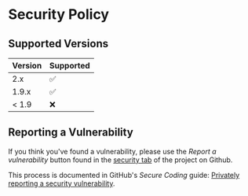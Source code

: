 # Security Policy

## Supported Versions

| Version | Supported          |
| ------- | ------------------ |
| 2.x     | :white_check_mark: |
| 1.9.x   | :white_check_mark: |
| < 1.9   | :x:                |

## Reporting a Vulnerability

If you think you've found a vulnerability, please use the _Report a vulnerability_ button found in the [security tab](https://github.com/bigskysoftware/htmx/security) of the project on Github.

This process is documented in GitHub's _Secure Coding_ guide: [Privately reporting a security vulnerability](https://docs.github.com/en/code-security/security-advisories/guidance-on-reporting-and-writing-information-about-vulnerabilities/privately-reporting-a-security-vulnerability#privately-reporting-a-security-vulnerability). 
